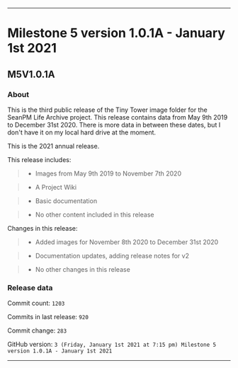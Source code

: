 
***

# Milestone 5 version 1.0.1A - January 1st 2021

## M5V1.0.1A

### About

This is the third public release of the Tiny Tower image folder for the SeanPM Life Archive project. This release contains data from May 9th 2019 to December 31st 2020. There is more data in between these dates, but I don't have it on my local hard drive at the moment.

This is the 2021 annual release.

This release includes:

> * Images from May 9th 2019 to November 7th 2020

> * A Project Wiki

> * Basic documentation

> * No other content included in this release

Changes in this release:

> * Added images for November 8th 2020 to December 31st 2020

> * Documentation updates, adding release notes for v2

> * No other changes in this release

### Release data

Commit count: `1203`

Commits in last release: `920`

Commit change: `283`

GitHub version: `3 (Friday, January 1st 2021 at 7:15 pm) Milestone 5 version 1.0.1A - January 1st 2021`

***

